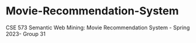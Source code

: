 # Movie-Recommendation-System
CSE 573 Semantic Web Mining: Movie Recommendation System - Spring 2023- Group 31 

